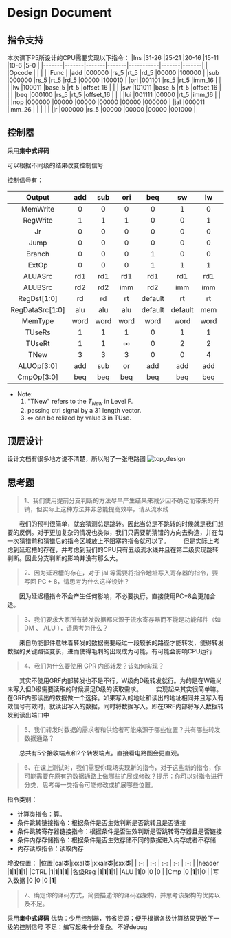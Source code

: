 # Design Document


## 指令支持

本次课下P5所设计的CPU需要实现以下指令：
|Ins    |31-26  |25-21  |20-16  |15-11      |10-6   |5-0    |
|-------|-------|-------|-------|-----------|-------|-------|
|       |Opcode |       |       |           |       |Func   |
|add    |000000 |rs_5   |rt_5   |rd_5       |00000  |100000 |
|sub    |000000 |rs_5   |rt_5   |rd_5       |00000  |100010 |
|ori    |001101 |rs_5   |rt_5   |imm_16     |       |       |
|lw     |100011 |base_5 |rt_5   |offset_16  |       |       |
|sw     |101011 |base_5 |rt_5   |offset_16  |       |       |
|beq    |000100 |rs_5   |rt_5   |offset_16  |       |       |
|lui    |001111 |00000  |rt_5   |imm_16     |       |       |
|nop    |000000 |00000  |00000  |00000      |00000  |000000 |
|jal    |000011 |imm_26 |       |           |       |       |
|jr     |000000 |rs_5   |00000  |00000      |00000  |001000 |

## 控制器
采用**集中式译码**

可以根据不同级的结果改变控制信号

控制信号有：

|Output         |add    |sub    |ori    |beq    |sw     |lw     |lui    |jal    |jr     |
| :--:          | :--:  | :--:  | :--:  | :--:  | :--:  | :--:  | :--:  | :--:  | :--:  |
|MemWrite       |0      |0      |0      |0      |1      |0      |0      |0      |0      |
|RegWrite       |1      |1      |1      |0      |0      |1      |1      |1      |0      |
|Jr             |0      |0      |0      |0      |0      |0      |0      |0      |1      |
|Jump           |0      |0      |0      |0      |0      |0      |0      |1      |0      |
|Branch         |0      |0      |0      |1      |0      |0      |0      |0      |0      |
|ExtOp          |0      |0      |0      |1      |1      |1      |0      |0      |0      |
|ALUASrc        |rd1    |rd1    |rd1    |rd1    |rd1    |rd1    |rd1    |rd1    |rd1    |
|ALUBSrc        |rd2    |rd2    |imm    |rd2    |imm    |imm    |imm    |rd2    |rd2    |
|RegDst[1:0]    |rd     |rd     |rt     |default|rt     |rt     |rt     |ra     |default|
|RegDataSrc[1:0]|alu    |alu    |alu    |default|default|mem    |alu    |pc     |pc     |
|MemType        |word   |word   |word   |word   |word   |word   |word   |word   |word   |
|TUseRs         |1      |1      |1      |0      |1      |1      |1     |$\infty$|$\infty$|
|TUseRt         |1      |1      |$\infty$|0     |2      |2     |$\infty$|$\infty$|$\infty$|
|TNew           |3      |3      |3      |0      |0      |4      |3      |3      |0      |
|ALUOp[3:0]     |add    |sub    |or     |add    |add    |add    |lui    |default|default|
|CmpOp[3:0]     |beq    |beq    |beq    |beq    |beq    |beq    |beq    |beq    |beq    |
* Note: 
    1. "TNew" refers to the $T_{New}$ in Level F.
    2. passing ctrl signal by a 31 length vector.
    3. $\infty$ can be relized by value 3 in TUse.

## 顶层设计

设计文档有很多地方说不清楚，所以附了一张电路图
![top_design](CIRC.jpg)

## 思考题
> 1、我们使用提前分支判断的方法尽早产生结果来减少因不确定而带来的开销，但实际上这种方法并非总能提高效率，请从流水线

&ensp;&ensp;&ensp;&ensp;我们的预判很简单，就会猜测总是跳转。因此当总是不跳转的时候就是我们想要的反例。对于更加复杂的情况也类似，我们只需要朝猜错的方向去构造，并在每一次猜错前和猜错后的指令区域放上不阻塞的指令就可以了。
&ensp;&ensp;&ensp;&ensp;但是实际上考虑到延迟槽的存在，并考虑到我们的CPU只有五级流水线并且在第二级实现跳转判断。因此分支判断的影响并没有那么大。

> 2、因为延迟槽的存在，对于 jal 等需要将指令地址写入寄存器的指令，要写回 PC + 8，请思考为什么这样设计？

&ensp;&ensp;&ensp;&ensp;因为延迟槽指令不会产生任何影响，不必要执行。直接使用PC+8会更加合适。

> 3、我们要求大家所有转发数据都来源于流水寄存器而不能是功能部件（如 DM 、 ALU ），请思考为什么？

&ensp;&ensp;&ensp;&ensp;来自功能部件意味着转发的数据需要经过一段较长的路径才能转发，使得转发数据的关键路径变长，进而使得毛刺的出现成为可能，有可能会影响CPU运行

> 4、我们为什么要使用 GPR 内部转发？该如何实现？

&ensp;&ensp;&ensp;&ensp;其实不使用GRF内部转发也不是不行，W级向D级转发就行。为的是在W级尚未写入但D级需要读取的时候满足D级的读取需求。
&ensp;&ensp;&ensp;&ensp;实现起来其实很简单嘛。在GRF内部读出的数据做一个选择。如果写入的地址和读出的地址相同并且写入有效信号有效时，就读出写入的数据，同时将数据写入。即在GRF内部将写入数据转发到读出端口中

> 5、我们转发时数据的需求者和供给者可能来源于哪些位置？共有哪些转发数据通路？

&ensp;&ensp;&ensp;&ensp;总共有5个接收端点和2个转发端点。直接看电路图会更直观。

> 6、在课上测试时，我们需要你现场实现新的指令，对于这些新的指令，你可能需要在原有的数据通路上做哪些扩展或修改？提示：你可以对指令进行分类，思考每一类指令可能修改或扩展哪些位置。

指令类别：
* 计算类指令：算。
* 条件跳转链接指令：根据条件是否生效判断是否跳转且是否链接
* 条件跳转寄存器链接指令：根据条件是否生效判断是否跳转寄存器且是否链接
* 条件内存存储指令：根据条件是否生效存储不同的数据进入内存或者不存储
* 内存读取指令：读取内存

增改位置：
|位置|cal类|jxxal类|jxxalr类|sxx类|
| :-: | :-: | :-: | :-: | :-: |
|header     |**1**|**1**|**1**|**1**|
|CTRL     |**1**|**1**|**1**|**1**|
|各级Reg     |**1**|**1**|**1**|**1**|
|ALU        |**1**|0  |0  |0  |
|Cmp        |0  |**1**|**1**|0  |
|写入数据   |0  |0  |0  |**1**|

> 7、确定你的译码方式，简要描述你的译码器架构，并思考该架构的优势以及不足。

采用**集中式译码**
优势：少用控制器，节省资源；便于根据各级计算结果更改下一级的控制信号
不足：编写起来十分复杂。不好debug
